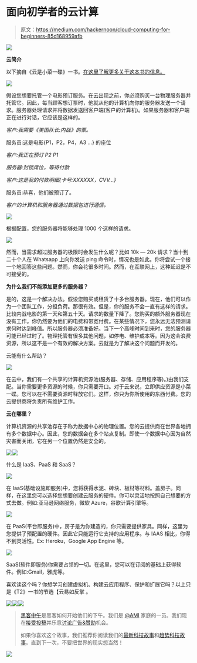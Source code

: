 # 面向初学者的云计算

> 原文：<https://medium.com/hackernoon/cloud-computing-for-beginners-85d168959afb>

![](img/879b3d058dbfbaef6deecc90b5686a54.png)

**云简介**

以下摘自《云是小菜一碟》一书。[在这里了解更多关于这本书的信息。](http://bit.ly/2igvcIt)

![](img/0eb5fbad8735d9a86f7c6c600e8ef84b.png)

假设您想要托管一个电影预订服务。在云出现之前，你必须购买一台物理服务器并托管它。因此，每当顾客想订票时，他就从他的计算机向你的服务器发送一个请求。服务器处理请求并将数据发送回客户端(客户的计算机)。如果服务器和客户端正在进行对话，它应该是这样的。

*客户:我需要《美国队长:内战》的票。*

服务员:这是电影{P1，P2，P4，A3 …} 的座位

*客户:我正在预订 P2 P1*

*服务器:封锁席位，等待付款*

*客户:这是我的付款明细{卡号:XXXXXX，CVV…}*

服务员:恭喜，他们被预订了。

*客户的计算机和服务器通过数据包进行通信。*

![](img/d3dd3a8d9ef418885fbe2d79b565bfa9.png)

根据配置，您的服务器将能够处理 1000 个这样的请求。

![](img/92ad919c33623d08b3b8241e0f96bc67.png)

然而，当需求超过服务器的极限时会发生什么呢？比如 10k — 20k 请求？当十到二十个人在 Whatsapp 上向你发送 ping 命令时，情况也是如此。你将尝试一个接一个地回答这些问题。然而，你会花很多时间。然而，在互联网上，这种延迟是不可接受的。

**为什么我们不能添加更多的服务器？**

是的，这是一个解决办法。假设您购买或租赁了十多台服务器。现在，他们可以作为一个团队工作，分担负荷。那很有效。但是，你的服务不会一直有这样的请求。比较内战电影的第一天和第五十天。请求的数量下降了。您购买的额外服务器现在没有工作。你仍然要为他们的电费和带宽付费。在某些情况下，您永远无法预测请求何时达到峰值。所以服务器必须准备好。当下一个高峰时间到来时，您的服务器可能已经过时了。物理托管有很多其他问题，如停电、维护成本等。因为这会浪费资源，所以这不是一个有效的解决方案。云就是为了解决这个问题而开发的。

云能有什么帮助？

![](img/333ca55b5c9fd8aef3aeb73765a78c4b.png)

在云中，我们有一个共享的计算机资源池(服务器、存储、应用程序等)。)由我们支配。当你需要更多资源的时候，你只需要开口。对于云来说，立即供应资源是小菜一碟。您可以在不需要资源时释放它们。这样，你只为你所使用的东西付费。您的云提供商将负责所有维护工作。

**云在哪里？**

计算机资源的共享池存在于称为数据中心的物理位置。您的云提供商在世界各地拥有多个数据中心。因此，您的数据会在多个站点复制。即使一个数据中心因为自然灾害而关闭，它在另一个位置仍然是安全的。

![](img/48e2c70e880103e7fa720bb7d8136c90.png)![](img/f01b5bb3e55f50cfc51cfd24823d8172.png)

什么是 IaaS、PaaS 和 SaaS？

![](img/8160b7cd2f5efa64e01a41c4052d6320.png)

在 IaaS(基础设施即服务)中，您将获得水泥、砖块、板材等材料。盖房子。同样，在这里您可以选择您想要创建云服务的硬件。你可以灵活地按照自己想要的方式去做。例如:亚马逊网络服务，微软 Azure，谷歌计算引擎等。

![](img/a52840959e39cb316e308661ac5da223.png)

在 PaaS(平台即服务)中，房子是为你建造的，你只需要提供家具。同样，这里为您提供了预配置的硬件。因此它只能运行它支持的应用程序。与 IAAS 相比，你得不到灵活性。Ex: Heroku，Google App Engine 等。

![](img/3ef9c65e194bd7bc284418d78b96ed12.png)

SaaS(软件即服务)你需要占领的一切。在这里，您可以在订阅的基础上获得软件。例如:Gmail，雅虎等。

喜欢读这个吗？你想学习创建虚拟机、构建云应用程序、保护和扩展它吗？以上只是《T2》一书的节选【云易如反掌 [](http://bit.ly/2ikqApy)。

[![](img/50ef4044ecd4e250b5d50f368b775d38.png)](http://bit.ly/HackernoonFB)[![](img/979d9a46439d5aebbdcdca574e21dc81.png)](https://goo.gl/k7XYbx)[![](img/2930ba6bd2c12218fdbbf7e02c8746ff.png)](https://goo.gl/4ofytp)

> [黑客中午](http://bit.ly/Hackernoon)是黑客如何开始他们的下午。我们是 [@AMI](http://bit.ly/atAMIatAMI) 家庭的一员。我们现在[接受投稿](http://bit.ly/hackernoonsubmission)并乐意[讨论广告&赞助](mailto:partners@amipublications.com)机会。
> 
> 如果你喜欢这个故事，我们推荐你阅读我们的[最新科技故事](http://bit.ly/hackernoonlatestt)和[趋势科技故事](https://hackernoon.com/trending)。直到下一次，不要把世界的现实想当然！

![](img/be0ca55ba73a573dce11effb2ee80d56.png)